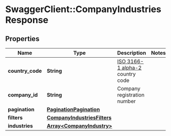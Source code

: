 # SwaggerClient::CompanyIndustriesResponse

## Properties
Name | Type | Description | Notes
------------ | ------------- | ------------- | -------------
**country_code** | **String** | [ISO 3166-1 alpha-2](https://en.wikipedia.org/wiki/ISO_3166-1_alpha-2) country code | 
**company_id** | **String** | Company registration number | 
**pagination** | [**PaginationPagination**](PaginationPagination.md) |  | 
**filters** | [**CompanyIndustriesFilters**](CompanyIndustriesFilters.md) |  | 
**industries** | [**Array&lt;CompanyIndustry&gt;**](CompanyIndustry.md) |  | 


